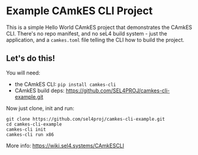 Example CAmkES CLI Project
==========================

This is a simple Hello World CAmkES project that demonstrates the CAmkES CLI.
There's no repo manifest, and no seL4 build system - just the application, and a
`camkes.toml` file telling the CLI how to build the project.

## Let's do this!

You will need:
 - the CAmkES CLI: `pip install camkes-cli`
 - CAmkES build deps: https://github.com/SEL4PROJ/camkes-cli-example.git

Now just clone, init and run:
```
git clone https://github.com/sel4proj/camkes-cli-example.git
cd camkes-cli-example
camkes-cli init
camkes-cli run x86
```

More info: https://wiki.sel4.systems/CAmkESCLI
